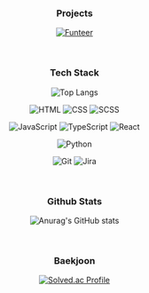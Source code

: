 ### <p align=center>Projects</p>

<div align=center>

[![Funteer](https://github-readme-stats.vercel.app/api/pin/?username=becoding96&repo=funteer)](https://github.com/becoding96/funteer)

</div>

<br>

### <p align=center>Tech Stack</p>

<div align=center>

![Top Langs](https://github-readme-stats.vercel.app/api/top-langs/?username=becoding96&layout=compact&hide=java)

![HTML](https://img.shields.io/badge/HTML-E34F26.svg?&style=for-the-badge&logo=HTML5&logoColor=white) ![CSS](https://img.shields.io/badge/CSS-1572B6.svg?&style=for-the-badge&logo=CSS3&logoColor=white) ![SCSS](https://img.shields.io/badge/SCSS-CC6699.svg?&style=for-the-badge&logo=SASS&logoColor=white)

![JavaScript](https://img.shields.io/badge/JavaScript-FF9B26.svg?&style=for-the-badge&logo=JavaScript&logoColor=white) ![TypeScript](https://img.shields.io/badge/TypeScript-646BFF.svg?&style=for-the-badge&logo=TypeScript&logoColor=white) ![React](https://img.shields.io/badge/React-59C3FF.svg?&style=for-the-badge&logo=React&logoColor=white)

![Python](https://img.shields.io/badge/Python-396386.svg?&style=for-the-badge&logo=Python&logoColor=white)

![Git](https://img.shields.io/badge/Git-FF7359.svg?&style=for-the-badge&logo=Git&logoColor=white) ![Jira](https://img.shields.io/badge/Jira-0052CC.svg?&style=for-the-badge&logo=Jira&logoColor=white)

</div>

<br>

### <p align=center>Github Stats</p>

<div align=center>

![Anurag's GitHub stats](https://github-readme-stats.vercel.app/api?username=becoding96&theme=cobalt)

</div>

<br>

### <p align=center>Baekjoon</p>

<div align=center>

[![Solved.ac Profile](http://mazassumnida.wtf/api/v2/generate_badge?boj=becoding)](https://solved.ac/becoding)

</div>
